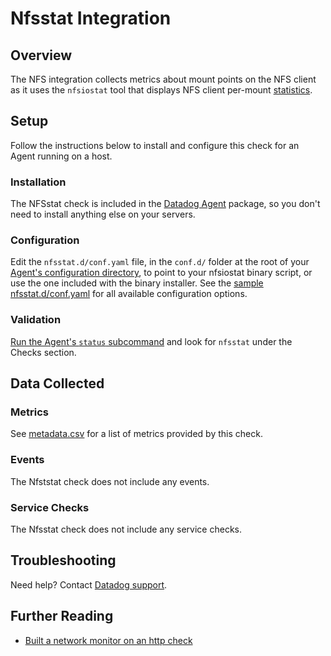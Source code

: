 # Nfsstat Integration

## Overview

The NFS integration collects metrics about mount points on the NFS client as it uses the `nfsiostat` tool that displays NFS client per-mount [statistics][1].

## Setup

Follow the instructions below to install and configure this check for an Agent running on a host.

### Installation

The NFSstat check is included in the [Datadog Agent][2] package, so you don't need to install anything else on your servers.

### Configuration

Edit the `nfsstat.d/conf.yaml` file, in the `conf.d/` folder at the root of your [Agent's configuration directory][3], to point to your nfsiostat binary script, or use the one included with the binary installer. See the [sample nfsstat.d/conf.yaml][4] for all available configuration options.

### Validation

[Run the Agent's `status` subcommand][5] and look for `nfsstat` under the Checks section.

## Data Collected
### Metrics
See [metadata.csv][6] for a list of metrics provided by this check.

### Events
The Nfststat check does not include any events.

### Service Checks
The Nfsstat check does not include any service checks.

## Troubleshooting
Need help? Contact [Datadog support][7].

## Further Reading

* [Built a network monitor on an http check][8]

[1]: http://man7.org/linux/man-pages/man8/nfsiostat.8.html
[2]: https://app.datadoghq.com/account/settings#agent
[3]: https://docs.datadoghq.com/agent/guide/agent-configuration-files/?tab=agentv6#agent-configuration-directory
[4]: https://github.com/DataDog/integrations-core/blob/master/nfsstat/datadog_checks/nfsstat/data/conf.yaml.example
[5]: https://docs.datadoghq.com/agent/guide/agent-commands/?tab=agentv6#agent-status-and-information
[6]: https://github.com/DataDog/integrations-core/blob/master/nfsstat/metadata.csv
[7]: https://docs.datadoghq.com/help
[8]: https://docs.datadoghq.com/monitors/monitor_types/network
